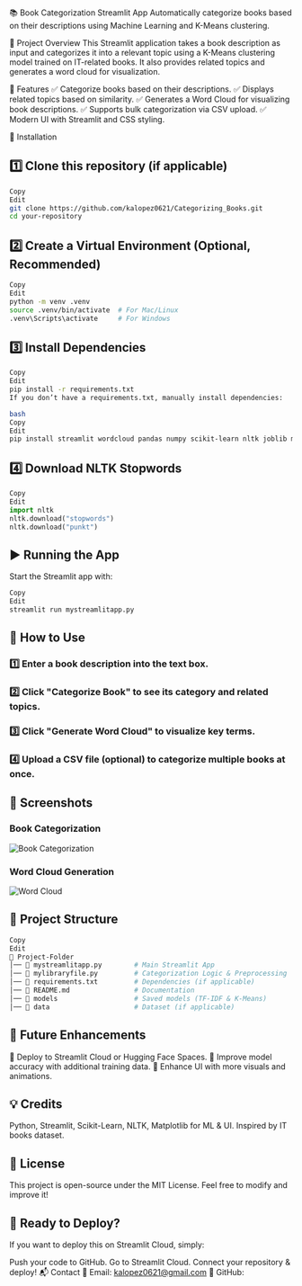 📚 Book Categorization Streamlit App
Automatically categorize books based on their descriptions using Machine Learning and K-Means clustering.

🚀 Project Overview
This Streamlit application takes a book description as input and categorizes it into a relevant topic using a K-Means clustering model trained on IT-related books. It also provides related topics and generates a word cloud for visualization.

📂 Features
✅ Categorize books based on their descriptions.
✅ Displays related topics based on similarity.
✅ Generates a Word Cloud for visualizing book descriptions.
✅ Supports bulk categorization via CSV upload.
✅ Modern UI with Streamlit and CSS styling.

🔧 Installation
## **1️⃣ Clone this repository (if applicable)**
```bash
Copy
Edit
git clone https://github.com/kalopez0621/Categorizing_Books.git
cd your-repository
```
## **2️⃣ Create a Virtual Environment (Optional, Recommended)**
```bash
Copy
Edit
python -m venv .venv
source .venv/bin/activate  # For Mac/Linux
.venv\Scripts\activate     # For Windows
```
## **3️⃣ Install Dependencies**
```bash
Copy
Edit
pip install -r requirements.txt
If you don’t have a requirements.txt, manually install dependencies:

bash
Copy
Edit
pip install streamlit wordcloud pandas numpy scikit-learn nltk joblib matplotlib
```
## **4️⃣ Download NLTK Stopwords**
```python
Copy
Edit
import nltk
nltk.download("stopwords")
nltk.download("punkt")
```
## **▶️ Running the App**
Start the Streamlit app with:

```bash
Copy
Edit
streamlit run mystreamlitapp.py
```
## 📌 How to Use
### 1️⃣ Enter a book description into the text box.
### 2️⃣ Click "Categorize Book" to see its category and related topics.
### 3️⃣ Click "Generate Word Cloud" to visualize key terms.
### 4️⃣ Upload a CSV file (optional) to categorize multiple books at once.

## 📸 Screenshots

### **Book Categorization**
![Book Categorization](https://raw.githubusercontent.com/kalopez0621/Categorizing_Books/images/0.01.png)

### **Word Cloud Generation**
![Word Cloud](https://raw.githubusercontent.com/kalopez0621/Categorizing_Books/images/0.002.png)


## 📜 Project Structure
```bash
Copy
Edit
📂 Project-Folder
│── 📄 mystreamlitapp.py        # Main Streamlit App
│── 📄 mylibraryfile.py         # Categorization Logic & Preprocessing
│── 📄 requirements.txt         # Dependencies (if applicable)
│── 📄 README.md                # Documentation
│── 📂 models                   # Saved models (TF-IDF & K-Means)
│── 📂 data                     # Dataset (if applicable)
```

## 📌 Future Enhancements
🔹 Deploy to Streamlit Cloud or Hugging Face Spaces.
🔹 Improve model accuracy with additional training data.
🔹 Enhance UI with more visuals and animations.

## 💡 Credits
Python, Streamlit, Scikit-Learn, NLTK, Matplotlib for ML & UI.
Inspired by IT books dataset.
## 📜 License
This project is open-source under the MIT License. Feel free to modify and improve it!

## 🎯 Ready to Deploy?
If you want to deploy this on Streamlit Cloud, simply:

Push your code to GitHub.
Go to Streamlit Cloud.
Connect your repository & deploy!
📬 Contact
📧 Email: kalopez0621@gmail.com
🔗 GitHub: 

